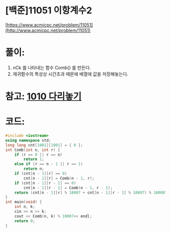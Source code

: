 # [백준]11051 이항계수2


[https://www.acmicpc.net/problem/11051](http://www.acmicpc.net/problem/11051)

# **풀이:**
1. nCk 를 나타내는 함수 Comb() 를 만든다.
2. 재귀함수의 특성상 시간초과 때문에 배열에 값을 저장해놓는다.


# **참고: [1010 다리놓기](https://jyukki97.github.io/1010/)**
# **코드:**

```c++
#include <iostream>
using namespace std;
long long cnt[1001][1001] = { 0 };
int Comb(int n, int r) {
	if (r == 0 || r == n)
		return 1;
	else if (r == n - 1 || r == 1)
		return n;
	if (cnt[n - 1][r] == 0)
		cnt[n - 1][r] = Comb(n - 1, r);
	if (cnt[n - 1][r - 1] == 0)
		cnt[n - 1][r - 1] = Comb(n - 1, r - 1);
	return (cnt[n - 1][r] % 10007 + cnt[n - 1][r - 1] % 10007) % 100007;
}
int main(void) {
	int n, k;
	cin >> n >> k;
	cout << Comb(n, k) % 10007<< endl;
	return 0;
}
```


